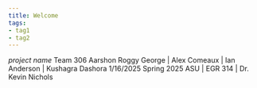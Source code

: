 ```yaml
---
title: Welcome
tags:
- tag1
- tag2
---
```

*project name*
Team 306
Aarshon Roggy George | Alex Comeaux | Ian Anderson | Kushagra Dashora
1/16/2025
Spring 2025
ASU | EGR 314 | Dr. Kevin Nichols
